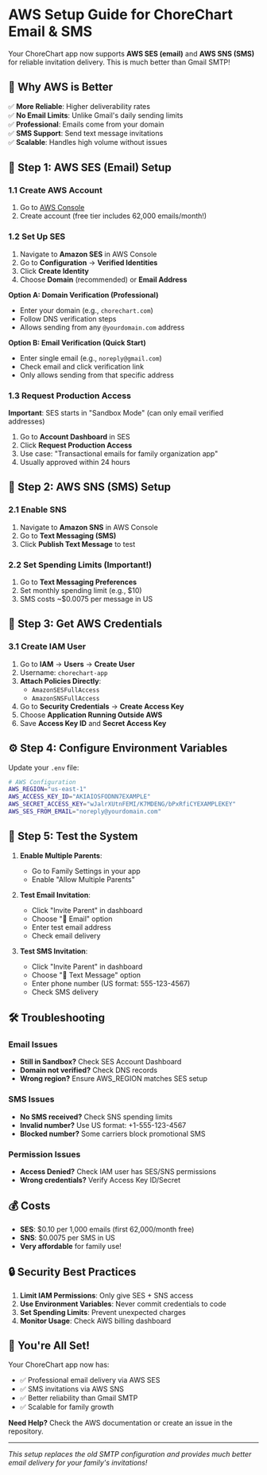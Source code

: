 # AWS Setup Guide for ChoreChart Email & SMS

Your ChoreChart app now supports **AWS SES (email)** and **AWS SNS (SMS)** for reliable invitation delivery. This is much better than Gmail SMTP!

## 🚀 **Why AWS is Better**

✅ **More Reliable**: Higher deliverability rates  
✅ **No Email Limits**: Unlike Gmail's daily sending limits  
✅ **Professional**: Emails come from your domain  
✅ **SMS Support**: Send text message invitations  
✅ **Scalable**: Handles high volume without issues  

## 📧 **Step 1: AWS SES (Email) Setup**

### 1.1 Create AWS Account
1. Go to [AWS Console](https://aws.amazon.com/console/)
2. Create account (free tier includes 62,000 emails/month!)

### 1.2 Set Up SES
1. Navigate to **Amazon SES** in AWS Console
2. Go to **Configuration** → **Verified Identities**
3. Click **Create Identity**
4. Choose **Domain** (recommended) or **Email Address**

**Option A: Domain Verification (Professional)**
- Enter your domain (e.g., `chorechart.com`)
- Follow DNS verification steps
- Allows sending from any `@yourdomain.com` address

**Option B: Email Verification (Quick Start)**
- Enter single email (e.g., `noreply@gmail.com`)
- Check email and click verification link
- Only allows sending from that specific address

### 1.3 Request Production Access
**Important**: SES starts in "Sandbox Mode" (can only email verified addresses)

1. Go to **Account Dashboard** in SES
2. Click **Request Production Access**
3. Use case: "Transactional emails for family organization app"
4. Usually approved within 24 hours

## 📱 **Step 2: AWS SNS (SMS) Setup**

### 2.1 Enable SNS
1. Navigate to **Amazon SNS** in AWS Console
2. Go to **Text Messaging (SMS)**
3. Click **Publish Text Message** to test

### 2.2 Set Spending Limits (Important!)
1. Go to **Text Messaging Preferences**
2. Set monthly spending limit (e.g., $10)
3. SMS costs ~$0.0075 per message in US

## 🔑 **Step 3: Get AWS Credentials**

### 3.1 Create IAM User
1. Go to **IAM** → **Users** → **Create User**
2. Username: `chorechart-app`
3. **Attach Policies Directly**:
   - `AmazonSESFullAccess`
   - `AmazonSNSFullAccess`
4. Go to **Security Credentials** → **Create Access Key**
5. Choose **Application Running Outside AWS**
6. Save **Access Key ID** and **Secret Access Key**

## ⚙️ **Step 4: Configure Environment Variables**

Update your `.env` file:

```bash
# AWS Configuration
AWS_REGION="us-east-1"
AWS_ACCESS_KEY_ID="AKIAIOSFODNN7EXAMPLE"
AWS_SECRET_ACCESS_KEY="wJalrXUtnFEMI/K7MDENG/bPxRfiCYEXAMPLEKEY"
AWS_SES_FROM_EMAIL="noreply@yourdomain.com"
```

## 🧪 **Step 5: Test the System**

1. **Enable Multiple Parents**:
   - Go to Family Settings in your app
   - Enable "Allow Multiple Parents"

2. **Test Email Invitation**:
   - Click "Invite Parent" in dashboard
   - Choose "📧 Email" option
   - Enter test email address
   - Check email delivery

3. **Test SMS Invitation**:
   - Click "Invite Parent" in dashboard  
   - Choose "📱 Text Message" option
   - Enter phone number (US format: 555-123-4567)
   - Check SMS delivery

## 🛠️ **Troubleshooting**

### Email Issues
- **Still in Sandbox?** Check SES Account Dashboard
- **Domain not verified?** Check DNS records
- **Wrong region?** Ensure AWS_REGION matches SES setup

### SMS Issues
- **No SMS received?** Check SNS spending limits
- **Invalid number?** Use US format: +1-555-123-4567
- **Blocked number?** Some carriers block promotional SMS

### Permission Issues
- **Access Denied?** Check IAM user has SES/SNS permissions
- **Wrong credentials?** Verify Access Key ID/Secret

## 💰 **Costs**

- **SES**: $0.10 per 1,000 emails (first 62,000/month free)
- **SNS**: $0.0075 per SMS in US
- **Very affordable** for family use!

## 🔒 **Security Best Practices**

1. **Limit IAM Permissions**: Only give SES + SNS access
2. **Use Environment Variables**: Never commit credentials to code
3. **Set Spending Limits**: Prevent unexpected charges
4. **Monitor Usage**: Check AWS billing dashboard

## 🎉 **You're All Set!**

Your ChoreChart app now has:
- ✅ Professional email delivery via AWS SES
- ✅ SMS invitations via AWS SNS  
- ✅ Better reliability than Gmail SMTP
- ✅ Scalable for family growth

**Need Help?** Check the AWS documentation or create an issue in the repository.

---
*This setup replaces the old SMTP configuration and provides much better email delivery for your family's invitations!*